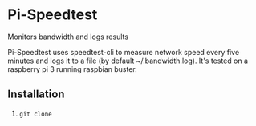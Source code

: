 # Pi-Speedtest
Monitors bandwidth and logs results

Pi-Speedtest uses speedtest-cli to measure network speed every five minutes and logs it to a file (by default ~/.bandwidth.log).
It's tested on a raspberry pi 3 running raspbian buster.

## Installation
1. `git clone `
